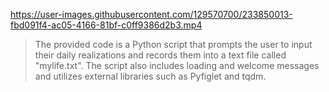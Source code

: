https://user-images.githubusercontent.com/129570700/233850013-fbd091f4-ac05-4166-81bf-c0ff9386d2b3.mp4
> The provided code is a Python script that prompts the user to input their daily realizations and records them into a text file called "mylife.txt". The script also includes loading and welcome messages and utilizes external libraries such as Pyfiglet and tqdm.
